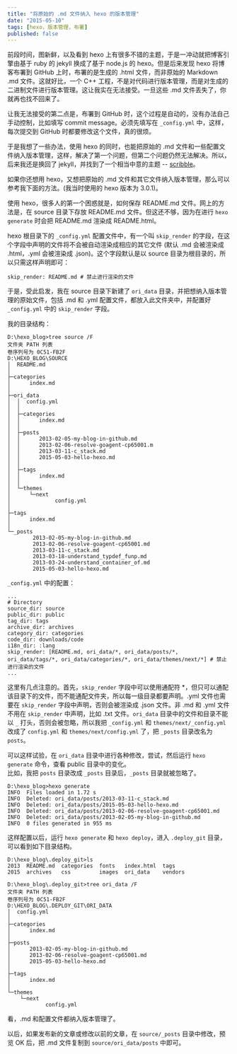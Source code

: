 ```yaml
---
title: "将原始的 .md 文件纳入 hexo 的版本管理"
date: "2015-05-10"
tags: [hexo，版本管理，布署]
published: false
---
```


前段时间，图新鲜，以及看到 hexo 上有很多不错的主题，于是一冲动就把博客引擎由基于 ruby 的 jekyll 换成了基于 node.js 的 hexo。但是后来发现 hexo 将博客布署到 GitHub 上时，布署的是生成的 .html 文件，而非原始的 Markdown .md 文件。这就好比，一个 C++ 工程，不是对代码进行版本管理，而是对生成的二进制文件进行版本管理。这让我实在无法接受。一旦这些 .md 文件丢失了，你就再也找不回来了。

让我无法接受的第二点是，布署到 GitHub 时，这个过程是自动的，没有办法自己手动控制，比如填写 commit message。必须先填写在 `_config.yml` 中，这样，每次提交到 GitHub 时都要修改这个文件，真的很烦。

于是我想了一些办法，使用 hexo 的同时，也能把原始的 .md 文件和一些配置文件纳入版本管理，这样，解决了第一个问题，但第二个问题仍然无法解决。所以，后来我还是换回了 jekyll，并找到了一个相当中意的主题 -- [scribble](http://chloerei.com/scribble/)。

如果你还想用 hexo，又想把原始的 .md 文件和其它文件纳入版本管理，那么可以参考我下面的方法。(我当时使用的 hexo 版本为 3.0.1)。

使用 hexo，很多人的第一个困惑就是，如何保存 README.md 文件。网上的方法是，在 source 目录下存放 README.md 文件。但这还不够，因为在进行 `hexo generate` 时会把 README.md 渲染成 README.html。

hexo 根目录下的 `_config.yml` 配置文件中，有一个叫 `skip_render` 的字段，在这个字段中声明的文件将不会被自动渲染成相应的其它文件 (默认 .md 会被渲染成 .html，.yml 会被渲染成 .json)。这个字段默认是以 source 目录为根目录的，所以只需这样声明即可：

```
skip_render: README.md # 禁止进行渲染的文件
```

于是，受此启发，我在 source 目录下新建了 `ori_data` 目录，并把想纳入版本管理的原始文件，包括 .md 和 .yml 配置文件，都放入此文件夹中，并配置好 `_config.yml` 中的 `skip_render` 字段。

我的目录结构：

```
D:\hexo_blog>tree source /F
文件夹 PATH 列表
卷序列号为 0C51-FB2F
D:\HEXO_BLOG\SOURCE
│  README.md
│
├─categories
│      index.md
│
├─ori_data
│  │  config.yml
│  │
│  ├─categories
│  │      index.md
│  │
│  ├─posts
│  │      2013-02-05-my-blog-in-github.md
│  │      2013-02-06-resolve-goagent-cp65001.m
│  │      2013-03-11-c_stack.md
│  │      2015-05-03-hello-hexo.md
│  │
│  ├─tags
│  │      index.md
│  │
│  └─themes
│      └─next
│              config.yml
│
├─tags
│      index.md
│
└─_posts
        2013-02-05-my-blog-in-github.md
        2013-02-06-resolve-goagent-cp65001.md
        2013-03-11-c_stack.md
        2013-03-18-understand_typdef_funp.md
        2013-03-24-understand_container_of.md
        2015-05-03-hello-hexo.md
```

`_config.yml` 中的配置：

```
...
# Directory
source_dir: source
public_dir: public
tag_dir: tags
archive_dir: archives
category_dir: categories
code_dir: downloads/code
i18n_dir: :lang
skip_render: [README.md, ori_data/*, ori_data/posts/*, ori_data/tags/*, ori_data/categories/*, ori_data/themes/next/*] # 禁止进行渲染的文件
...
```

这里有几点注意的。首先，`skip_render` 字段中可以使用通配符 *，但只可以通配该目录下的文件，而不能通配文件夹，所以每一级目录都要声明。.yml 文件也需要在 `skip_render` 字段中声明，否则会被渲染成 .json 文件。非 .md 和 .yml 文件不用在 `skip_render` 中声明，比如 .txt 文件。`ori_data` 目录中的文件和目录不能以 `_` 打头，否则会被忽略，所以我把 `_config.yml` 和 `themes/next/_config.yml` 改成了 `config.yml` 和 `themes/next/config.yml` 了，把 `_posts` 目录改名为 `posts`。  

可以这样试验，在 `ori_data` 目录中进行各种修改，尝试，然后运行 `hexo generate` 命令，查看 public 目录中的变化。  
比如，我把 `posts` 目录改成 `_posts` 目录后，`_posts` 目录就被忽略了。

```
D:\hexo_blog>hexo generate
INFO  Files loaded in 1.72 s
INFO  Deleted: ori_data/posts/2013-03-11-c_stack.md
INFO  Deleted: ori_data/posts/2015-05-03-hello-hexo.md
INFO  Deleted: ori_data/posts/2013-02-06-resolve-goagent-cp65001.md
INFO  Deleted: ori_data/posts/2013-02-05-my-blog-in-github.md
INFO  0 files generated in 955 ms
```

这样配置以后，运行 `hexo generate` 和 `hexo deploy`，进入 `.deploy_git` 目录，可以看到如下目录结构。

```
D:\hexo_blog\.deploy_git>ls
2013  README.md  categories  fonts   index.html  tags
2015  archives   css         images  ori_data    vendors
```

```
D:\hexo_blog\.deploy_git>tree ori_data /F
文件夹 PATH 列表
卷序列号为 0C51-FB2F
D:\HEXO_BLOG\.DEPLOY_GIT\ORI_DATA
│  config.yml
│
├─categories
│      index.md
│
├─posts
│      2013-02-05-my-blog-in-github.md
│      2013-02-06-resolve-goagent-cp65001.md
│      2015-05-03-hello-hexo.md
│
├─tags
│      index.md
│
└─themes
    └─next
            config.yml
```

看，.md 和配置文件都纳入版本管理了。

以后，如果发布新的文章或修改以前的文章，在 `source/_posts` 目录中修改，预览 OK 后，把 .md 文件复制到 `source/ori_data/posts` 中即可。
